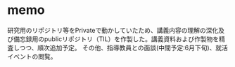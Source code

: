 # memo

研究用のリポジトリ等をPrivateで動かしていたため、講義内容の理解の深化及び備忘録用のpublicリポジトリ（TIL）を作製した。講義資料および作製物を精査しつつ、順次追加予定。
その他、指導教員との面談(中間予定:6月下旬)、就活イベントの閲覧。
